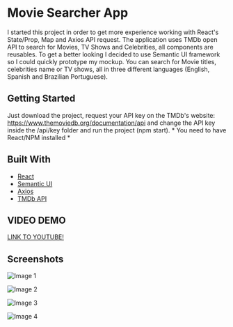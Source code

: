 # Movie Searcher App

I started this project in order to get more experience working with React's State/Prop, Map and Axios API request. The application uses TMDb open API to search for Movies, TV Shows and Celebrities, all components are reusables. To get a better looking I decided to use Semantic UI framework so I could quickly prototype my mockup. You can search for Movie titles, celebrities name or TV shows, all in three different languages (English, Spanish and Brazilian Portuguese). 

## Getting Started

Just download the project, request your API key on the TMDb's website: https://www.themoviedb.org/documentation/api and change the API key inside the /api/key folder and run the project (npm start). * You need to have React/NPM installed * 

## Built With

* [React](https://reactjs.org/)
* [Semantic UI](https://semantic-ui.com/)
* [Axios](http://axios-js.com/)
* [TMDb API](https://www.themoviedb.org/documentation/api)


## VIDEO DEMO

[LINK TO YOUTUBE!](https://www.youtube.com/watch?v=hbkrLfRHlRg&feature=youtu.be)


## Screenshots

![Image 1](https://i.ibb.co/cCwbpHN/image1.png)

![Image 2](https://i.ibb.co/gwGLg5v/image2.png)

![Image 3](https://i.ibb.co/TmD3FBM/image3.png)

![Image 4](https://i.ibb.co/Ms0w70P/image4.png)
